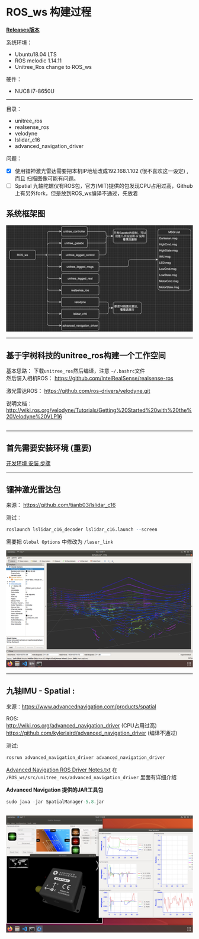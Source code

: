 # ROS_ws 构建过程

**[Releases版本](code/Releases.md)**

系统环境： 
- Ubuntu18.04 LTS
- ROS melodic 1.14.11
- Unitree_Ros change to ROS_ws

硬件：
- NUC8 i7-8650U
----

目录： 
* unitree_ros     
* realsense_ros
* velodyne
* lslidar_c16
* advanced_navigation_driver


问题：
- [x]  使用镭神激光雷达需要把本机IP地址改成192.168.1.102 (很不喜欢这一设定) , 而且 扫描图像可能有问题。    
- [ ] Spatial 九轴陀螺仪有ROS包，官方(MIT)提供的包发现CPU占用过高，Github上有另外fork，但是放到ROS_ws编译不通过，先放着

## 系统框架图
![IMG](pictures/ROS_ws_V0.4.png)

----

## 基于宇树科技的unitree_ros构建一个工作空间

基本思路： 下载`unitree_ros`然后编译，注意 `~/.bashrc`文件      
然后装入相机ROS： https://github.com/IntelRealSense/realsense-ros       

激光雷达ROS：
https://github.com/ros-drivers/velodyne.git

说明文档： http://wiki.ros.org/velodyne/Tutorials/Getting%20Started%20with%20the%20Velodyne%20VLP16
## 
  
----

## 首先需要安装环境 (重要)

[开发环境 安装 步骤](/Development-environment.md) 

----

## 镭神激光雷达包
来源： https://github.com/tianb03/lslidar_c16

测试：  

``` r
roslaunch lslidar_c16_decoder lslidar_c16.launch --screen    
```
需要把 `Global Options` 中修改为 `/laser_link`

![IMG](pictures/lslidar_c16_7.13.png)

----

## 九轴IMU - Spatial :  
来源：https://www.advancednavigation.com/products/spatial 

ROS:         
http://wiki.ros.org/advanced_navigation_driver  (CPU占用过高)  
https://github.com/kylerlaird/advanced_navigation_driver (编译不通过)  

测试: 
``` r
rosrun advanced_navigation_driver advanced_navigation_driver
``` 
[Advanced Navigation ROS Driver Notes.txt](code/ROS_ws/src/unitree_ros/advanced_navigation_driver/Advanced-Navigation-ROS-Driver-Notes.txt) 在 `/ROS_ws/src/unitree_ros/advanced_navigation_driver` 里面有详细介绍


**Advanced Navigation 提供的JAR工具包**
``` r
sudo java -jar SpatialManager-5.8.jar 
``` 

![IMG](pictures/spatial.png)
----





